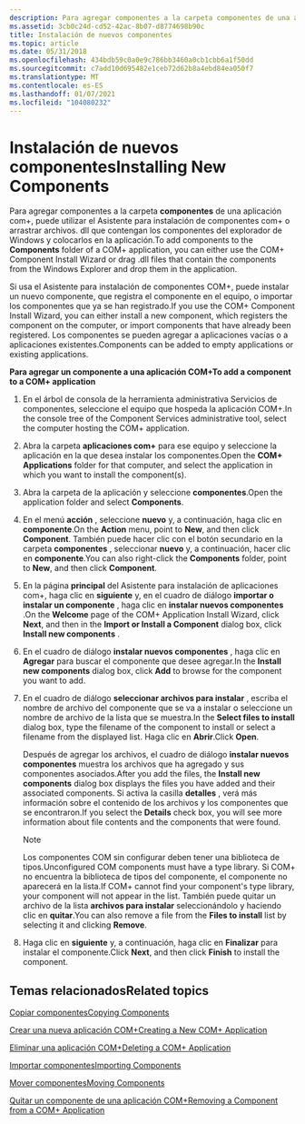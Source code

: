 ```yaml
---
description: Para agregar componentes a la carpeta componentes de una aplicación COM+, puede utilizar el Asistente para instalación de componentes COM+ o arrastrar archivos. dll que contengan los componentes del explorador de Windows y colocarlos en la aplicación.
ms.assetid: 3cb0c24d-cd52-42ac-8b07-d8774698b90c
title: Instalación de nuevos componentes
ms.topic: article
ms.date: 05/31/2018
ms.openlocfilehash: 434bdb59c0a0e9c786bb3460a0cb1cbb6a1f50dd
ms.sourcegitcommit: c7add10d695482e1ceb72d62b8a4ebd84ea050f7
ms.translationtype: MT
ms.contentlocale: es-ES
ms.lasthandoff: 01/07/2021
ms.locfileid: "104080232"
---
```

# <a name="installing-new-components"></a><span data-ttu-id="7c882-103">Instalación de nuevos componentes</span><span class="sxs-lookup"><span data-stu-id="7c882-103">Installing New Components</span></span>

<span data-ttu-id="7c882-104">Para agregar componentes a la carpeta **componentes** de una aplicación com+, puede utilizar el Asistente para instalación de componentes com+ o arrastrar archivos. dll que contengan los componentes del explorador de Windows y colocarlos en la aplicación.</span><span class="sxs-lookup"><span data-stu-id="7c882-104">To add components to the **Components** folder of a COM+ application, you can either use the COM+ Component Install Wizard or drag .dll files that contain the components from the Windows Explorer and drop them in the application.</span></span>

<span data-ttu-id="7c882-105">Si usa el Asistente para instalación de componentes COM+, puede instalar un nuevo componente, que registra el componente en el equipo, o importar los componentes que ya se han registrado.</span><span class="sxs-lookup"><span data-stu-id="7c882-105">If you use the COM+ Component Install Wizard, you can either install a new component, which registers the component on the computer, or import components that have already been registered.</span></span> <span data-ttu-id="7c882-106">Los componentes se pueden agregar a aplicaciones vacías o a aplicaciones existentes.</span><span class="sxs-lookup"><span data-stu-id="7c882-106">Components can be added to empty applications or existing applications.</span></span>

<span data-ttu-id="7c882-107">**Para agregar un componente a una aplicación COM+**</span><span class="sxs-lookup"><span data-stu-id="7c882-107">**To add a component to a COM+ application**</span></span>

1.  <span data-ttu-id="7c882-108">En el árbol de consola de la herramienta administrativa Servicios de componentes, seleccione el equipo que hospeda la aplicación COM+.</span><span class="sxs-lookup"><span data-stu-id="7c882-108">In the console tree of the Component Services administrative tool, select the computer hosting the COM+ application.</span></span>

2.  <span data-ttu-id="7c882-109">Abra la carpeta **aplicaciones com+** para ese equipo y seleccione la aplicación en la que desea instalar los componentes.</span><span class="sxs-lookup"><span data-stu-id="7c882-109">Open the **COM+ Applications** folder for that computer, and select the application in which you want to install the component(s).</span></span>

3.  <span data-ttu-id="7c882-110">Abra la carpeta de la aplicación y seleccione **componentes**.</span><span class="sxs-lookup"><span data-stu-id="7c882-110">Open the application folder and select **Components**.</span></span>

4.  <span data-ttu-id="7c882-111">En el menú **acción** , seleccione **nuevo** y, a continuación, haga clic en **componente**.</span><span class="sxs-lookup"><span data-stu-id="7c882-111">On the **Action** menu, point to **New**, and then click **Component**.</span></span> <span data-ttu-id="7c882-112">También puede hacer clic con el botón secundario en la carpeta **componentes** , seleccionar **nuevo** y, a continuación, hacer clic en **componente**.</span><span class="sxs-lookup"><span data-stu-id="7c882-112">You can also right-click the **Components** folder, point to **New**, and then click **Component**.</span></span>

5.  <span data-ttu-id="7c882-113">En la página **principal** del Asistente para instalación de aplicaciones com+, haga clic en **siguiente** y, en el cuadro de diálogo **importar o instalar un componente** , haga clic en **instalar nuevos componentes** .</span><span class="sxs-lookup"><span data-stu-id="7c882-113">On the **Welcome** page of the COM+ Application Install Wizard, click **Next**, and then in the **Import or Install a Component** dialog box, click **Install new components** .</span></span>

6.  <span data-ttu-id="7c882-114">En el cuadro de diálogo **instalar nuevos componentes** , haga clic en **Agregar** para buscar el componente que desee agregar.</span><span class="sxs-lookup"><span data-stu-id="7c882-114">In the **Install new components** dialog box, click **Add** to browse for the component you want to add.</span></span>

7.  <span data-ttu-id="7c882-115">En el cuadro de diálogo **seleccionar archivos para instalar** , escriba el nombre de archivo del componente que se va a instalar o seleccione un nombre de archivo de la lista que se muestra.</span><span class="sxs-lookup"><span data-stu-id="7c882-115">In the **Select files to install** dialog box, type the filename of the component to install or select a filename from the displayed list.</span></span> <span data-ttu-id="7c882-116">Haga clic en **Abrir**.</span><span class="sxs-lookup"><span data-stu-id="7c882-116">Click **Open**.</span></span>

    <span data-ttu-id="7c882-117">Después de agregar los archivos, el cuadro de diálogo **instalar nuevos componentes** muestra los archivos que ha agregado y sus componentes asociados.</span><span class="sxs-lookup"><span data-stu-id="7c882-117">After you add the files, the **Install new components** dialog box displays the files you have added and their associated components.</span></span> <span data-ttu-id="7c882-118">Si activa la casilla **detalles** , verá más información sobre el contenido de los archivos y los componentes que se encontraron.</span><span class="sxs-lookup"><span data-stu-id="7c882-118">If you select the **Details** check box, you will see more information about file contents and the components that were found.</span></span>

    > [!Note]  
    > <span data-ttu-id="7c882-119">Los componentes COM sin configurar deben tener una biblioteca de tipos.</span><span class="sxs-lookup"><span data-stu-id="7c882-119">Unconfigured COM components must have a type library.</span></span> <span data-ttu-id="7c882-120">Si COM+ no encuentra la biblioteca de tipos del componente, el componente no aparecerá en la lista.</span><span class="sxs-lookup"><span data-stu-id="7c882-120">If COM+ cannot find your component's type library, your component will not appear in the list.</span></span> <span data-ttu-id="7c882-121">También puede quitar un archivo de la lista **archivos para instalar** seleccionándolo y haciendo clic en **quitar**.</span><span class="sxs-lookup"><span data-stu-id="7c882-121">You can also remove a file from the **Files to install** list by selecting it and clicking **Remove**.</span></span>

     

8.  <span data-ttu-id="7c882-122">Haga clic en **siguiente** y, a continuación, haga clic en **Finalizar** para instalar el componente.</span><span class="sxs-lookup"><span data-stu-id="7c882-122">Click **Next**, and then click **Finish** to install the component.</span></span>

## <a name="related-topics"></a><span data-ttu-id="7c882-123">Temas relacionados</span><span class="sxs-lookup"><span data-stu-id="7c882-123">Related topics</span></span>

<dl> <dt>

[<span data-ttu-id="7c882-124">Copiar componentes</span><span class="sxs-lookup"><span data-stu-id="7c882-124">Copying Components</span></span>](copying-components.md)
</dt> <dt>

[<span data-ttu-id="7c882-125">Crear una nueva aplicación COM+</span><span class="sxs-lookup"><span data-stu-id="7c882-125">Creating a New COM+ Application</span></span>](creating-a-new-com--application.md)
</dt> <dt>

[<span data-ttu-id="7c882-126">Eliminar una aplicación COM+</span><span class="sxs-lookup"><span data-stu-id="7c882-126">Deleting a COM+ Application</span></span>](deleting-a-com--application.md)
</dt> <dt>

[<span data-ttu-id="7c882-127">Importar componentes</span><span class="sxs-lookup"><span data-stu-id="7c882-127">Importing Components</span></span>](importing-components.md)
</dt> <dt>

[<span data-ttu-id="7c882-128">Mover componentes</span><span class="sxs-lookup"><span data-stu-id="7c882-128">Moving Components</span></span>](moving-components.md)
</dt> <dt>

[<span data-ttu-id="7c882-129">Quitar un componente de una aplicación COM+</span><span class="sxs-lookup"><span data-stu-id="7c882-129">Removing a Component from a COM+ Application</span></span>](removing-a-component-from-a-com--application.md)
</dt> </dl>

 

 




